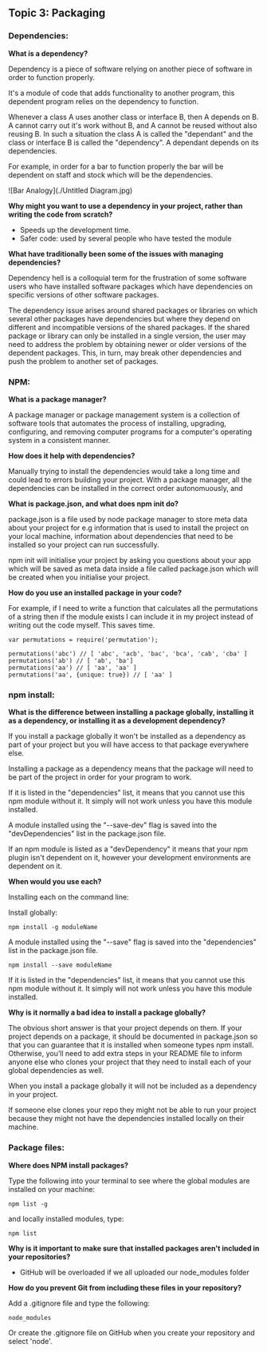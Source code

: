 ## Topic 3: Packaging

### Dependencies:

**What is a dependency?**

Dependency is a piece of software relying on another piece of software in order to function properly.

It's a module of code that adds functionality to another program, this dependent program relies on the dependency to function.

Whenever a class A uses another class or interface B, then A depends on B. A cannot carry out it's work without B, and A cannot be reused without also reusing B. In such a situation the class A is called the "dependant" and the class or interface B is called the "dependency". A dependant depends on its dependencies.

For example, in order for a bar to function properly the bar will be dependent on staff and stock which will be the dependencies.

![Bar Analogy](./Untitled Diagram.jpg)


**Why might you want to use a dependency in your project, rather than writing the code from scratch?**

- Speeds up the development time.
- Safer code: used by several people who have tested the module

**What have traditionally been some of the issues with managing dependencies?**

Dependency hell is a colloquial term for the frustration of some software users who have installed software packages which have dependencies on specific versions of other software packages.

The dependency issue arises around shared packages or libraries on which several other packages have dependencies but where they depend on different and incompatible versions of the shared packages. If the shared package or library can only be installed in a single version, the user may need to address the problem by obtaining newer or older versions of the dependent packages. This, in turn, may break other dependencies and push the problem to another set of packages.

### NPM:

**What is a package manager?**

A package manager or package management system is a collection of software tools that automates the process of installing, upgrading, configuring, and removing computer programs for a computer's operating system in a consistent manner.

**How does it help with dependencies?**

Manually trying to install the dependencies would take a long time and could lead to errors building your project. With a package manager, all the dependencies can be installed in the correct order autonomuously, and


**What is package.json, and what does npm init do?**

package.json is a file used by node package manager to store meta data about your project for e.g information that is used to install the project on your local machine, information about dependencies that need to be installed so your project can run successfully.

npm init will initialise your project by asking you questions about your app which will be saved as meta data inside a file called package.json which will be created when you initialise your project.


**How do you use an installed package in your code?**

For example, if I need to write a function that calculates all the permutations of a string then if the module exists I can include it in my project instead of writing out the code myself. This saves time.


```
var permutations = require('permutation');

permutations('abc') // [ 'abc', 'acb', 'bac', 'bca', 'cab', 'cba' ]
permutations('ab') // [ 'ab', 'ba']
permutations('aa') // [ 'aa', 'aa' ]
permutations('aa', {unique: true}) // [ 'aa' ]
```

### npm install:

**What is the difference between installing a package globally, installing it as a dependency, or installing it as a development dependency?**

If you install a package globally it won't be installed as a dependency as part of your project but you will have access to that package everywhere else.

Installing a package as a dependency means that the package will need to be part of the project in order for your program to work.

If it is listed in the "dependencies" list, it means that you cannot use this npm module without it. It simply will not work unless you have this module installed.


A module installed using the "--save-dev" flag is saved into the "devDependencies" list in the package.json file.

If an npm module is listed as a "devDependency" it means that your npm plugin isn't dependent on it, however your development environments are dependent on it.

**When would you use each?**

Installing each on the command line:

Install globally:

```
npm install -g moduleName

```

A module installed using the "--save" flag is saved into the "dependencies" list in the package.json file.

```
npm install --save moduleName
```

If it is listed in the "dependencies" list, it means that you cannot use this npm module without it. It simply will not work unless you have this module installed.


**Why is it normally a bad idea to install a package globally?**

The obvious short answer is that your project depends on them. If your project depends on a package, it should be documented in package.json so that you can guarantee that it is installed when someone types npm install. Otherwise, you’ll need to add extra steps in your README file to inform anyone else who clones your project that they need to install each of your global dependencies as well.

When you install a package globally it will not be included as a dependency in your project.

If someone else clones your repo they might not be able to run your project because they might not have the dependencies installed locally on their machine.

### Package files:

**Where does NPM install packages?**

Type the following into your terminal to see where the global modules are installed on your machine:

```
npm list -g
```

and locally installed modules, type:

```
npm list
```

**Why is it important to make sure that installed packages aren't included in your repositories?**

- GitHub will be overloaded if we all uploaded our node_modules folder


**How do you prevent Git from including these files in your repository?**

Add a .gitignore file and type the following:

```
node_modules
```

Or create the .gitignore file on GitHub when you create your repository and select 'node'.
